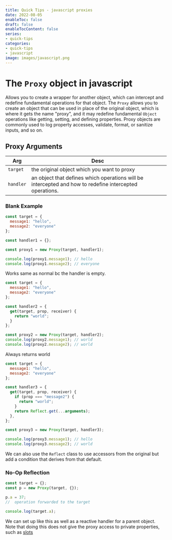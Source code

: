 ```yaml
---
title: Quick Tips - javascript proxies
date: 2022-08-05
enableToc: false
draft: false
enableTocContent: false
series:
- quick-tips
categories:
- quick-tips
- javascript
image: images/javascript.png
---
```


# The `Proxy` object in javascript

Allows you to create a wrapper for another object, which can intercept and redefine fundamental operations for that object. The `Proxy`  allows you to create an object that can be used in place of the original object, which is where it gets the name "proxy", and it may redefine fundamental `Object` operations like getting, setting, and defining properties. Proxy objects are commonly used to log property accesses, validate, format, or sanitize inputs, and so on.

## Proxy Arguments

Arg | Desc
----|----
`target` | the original object which you want to proxy
`handler` | an object that defines which operations will be intercepted and how to redefine intercepted operations.

### Blank Example

```js
const target = {
  message1: "hello",
  message2: "everyone"
};

const handler1 = {};

const proxy1 = new Proxy(target, handler1);

console.log(proxy1.message1); // hello
console.log(proxy1.message2); // everyone
```

Works same as normal bc the handler is empty.

```js
const target = {
  message1: "hello",
  message2: "everyone"
};

const handler2 = {
  get(target, prop, receiver) {
    return "world";
  }
};

const proxy2 = new Proxy(target, handler2);
console.log(proxy2.message1); // world
console.log(proxy2.message2); // world
```

Always returns world

```js
const target = {
  message1: "hello",
  message2: "everyone"
};

const handler3 = {
  get(target, prop, receiver) {
    if (prop === "message2") {
      return "world";
    }
    return Reflect.get(...arguments);
  },
};

const proxy3 = new Proxy(target, handler3);

console.log(proxy3.message1); // hello
console.log(proxy3.message2); // world
```
We can also use the `Reflect` class to use accessors from the original but add a condition that derives from that default.

### No-Op Reflection

```js
const target = {};
const p = new Proxy(target, {});

p.a = 37;
//  operation forwarded to the target

console.log(target.a);
```

We can set up like this as well as a reactive handler for a parent object. Note that doing this does not give the proxy access to private properties, such as [slots](https://tc39.es/ecma262/#sec-object-internal-methods-and-internal-slots)
